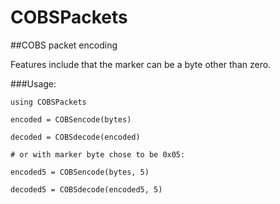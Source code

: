 # COBSPackets

##COBS packet encoding

   Features include that the marker can be a byte other than zero.

###Usage:

    using COBSPackets

    encoded = COBSencode(bytes)

    decoded = COBSdecode(encoded)

    # or with marker byte chose to be 0x05:

    encoded5 = COBSencode(bytes, 5)

    decoded5 = COBSdecode(encoded5, 5)

    
